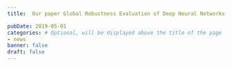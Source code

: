 ```yaml
---
title:  Our paper Global Robustness Evaluation of Deep Neural Networks with Provable Guarantees for the Hamming Distance is accepted by IJCAI 2019 (17.9% acceptance rate), our code is released.

pubDate: 2019-05-01
categories: # Optional, will be displayed above the title of the page
- news
banner: false
draft: false
---
```

